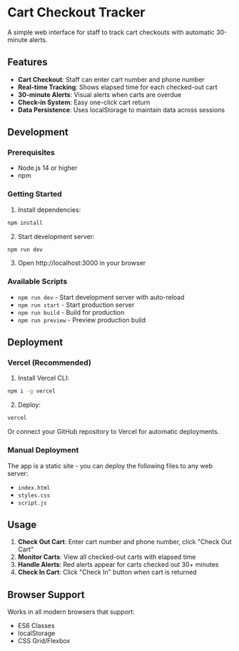 # Cart Checkout Tracker

A simple web interface for staff to track cart checkouts with automatic 30-minute alerts.

## Features

- **Cart Checkout**: Staff can enter cart number and phone number
- **Real-time Tracking**: Shows elapsed time for each checked-out cart
- **30-minute Alerts**: Visual alerts when carts are overdue
- **Check-in System**: Easy one-click cart return
- **Data Persistence**: Uses localStorage to maintain data across sessions

## Development

### Prerequisites
- Node.js 14 or higher
- npm

### Getting Started

1. Install dependencies:
```bash
npm install
```

2. Start development server:
```bash
npm run dev
```

3. Open http://localhost:3000 in your browser

### Available Scripts

- `npm run dev` - Start development server with auto-reload
- `npm run start` - Start production server
- `npm run build` - Build for production
- `npm run preview` - Preview production build

## Deployment

### Vercel (Recommended)

1. Install Vercel CLI:
```bash
npm i -g vercel
```

2. Deploy:
```bash
vercel
```

Or connect your GitHub repository to Vercel for automatic deployments.

### Manual Deployment

The app is a static site - you can deploy the following files to any web server:
- `index.html`
- `styles.css`
- `script.js`

## Usage

1. **Check Out Cart**: Enter cart number and phone number, click "Check Out Cart"
2. **Monitor Carts**: View all checked-out carts with elapsed time
3. **Handle Alerts**: Red alerts appear for carts checked out 30+ minutes
4. **Check In Cart**: Click "Check In" button when cart is returned

## Browser Support

Works in all modern browsers that support:
- ES6 Classes
- localStorage
- CSS Grid/Flexbox